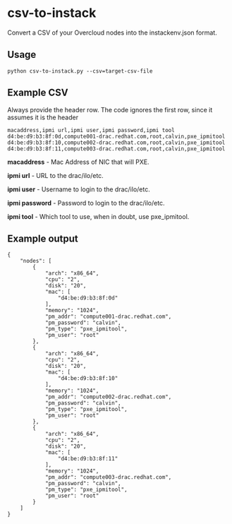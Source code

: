 # csv-to-instack
Convert a CSV of your Overcloud nodes into the instackenv.json format.

## Usage
```
python csv-to-instack.py --csv=target-csv-file
```

## Example CSV
Always provide the header row. The code ignores the first row, since it assumes it is the header

```
macaddress,ipmi url,ipmi user,ipmi password,ipmi tool
d4:be:d9:b3:8f:0d,compute001-drac.redhat.com,root,calvin,pxe_ipmitool
d4:be:d9:b3:8f:10,compute002-drac.redhat.com,root,calvin,pxe_ipmitool
d4:be:d9:b3:8f:11,compute003-drac.redhat.com,root,calvin,pxe_ipmitool
```

**macaddress** - Mac Address of NIC that will PXE.

**ipmi url** - URL to the drac/ilo/etc.

**ipmi user** - Username to login to the drac/ilo/etc.

**ipmi password** - Password to login to the drac/ilo/etc.

**ipmi tool** - Which tool to use, when in doubt, use pxe_ipmitool.

## Example output
```
{
    "nodes": [
        {
            "arch": "x86_64", 
            "cpu": "2", 
            "disk": "20", 
            "mac": [
                "d4:be:d9:b3:8f:0d"
            ], 
            "memory": "1024", 
            "pm_addr": "compute001-drac.redhat.com", 
            "pm_password": "calvin", 
            "pm_type": "pxe_ipmitool", 
            "pm_user": "root"
        }, 
        {
            "arch": "x86_64", 
            "cpu": "2", 
            "disk": "20", 
            "mac": [
                "d4:be:d9:b3:8f:10"
            ], 
            "memory": "1024", 
            "pm_addr": "compute002-drac.redhat.com", 
            "pm_password": "calvin", 
            "pm_type": "pxe_ipmitool", 
            "pm_user": "root"
        }, 
        {
            "arch": "x86_64", 
            "cpu": "2", 
            "disk": "20", 
            "mac": [
                "d4:be:d9:b3:8f:11"
            ], 
            "memory": "1024", 
            "pm_addr": "compute003-drac.redhat.com", 
            "pm_password": "calvin", 
            "pm_type": "pxe_ipmitool", 
            "pm_user": "root"
        }
    ]
}
```
